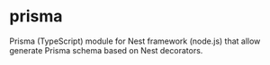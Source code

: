 # prisma
 Prisma (TypeScript) module for Nest framework (node.js) that allow generate Prisma schema based on Nest decorators.
